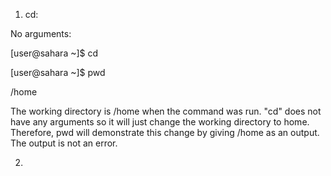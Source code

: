 1. cd:
   
  No arguments:

  [user@sahara ~]$ cd
  
  [user@sahara ~]$ pwd
  
  /home

  The working directory is /home when the command was run. "cd" does not have any arguments so it will just change the working directory to home. Therefore, pwd will demonstrate this change by giving /home as an output.  The output is not an error. 


2. 
